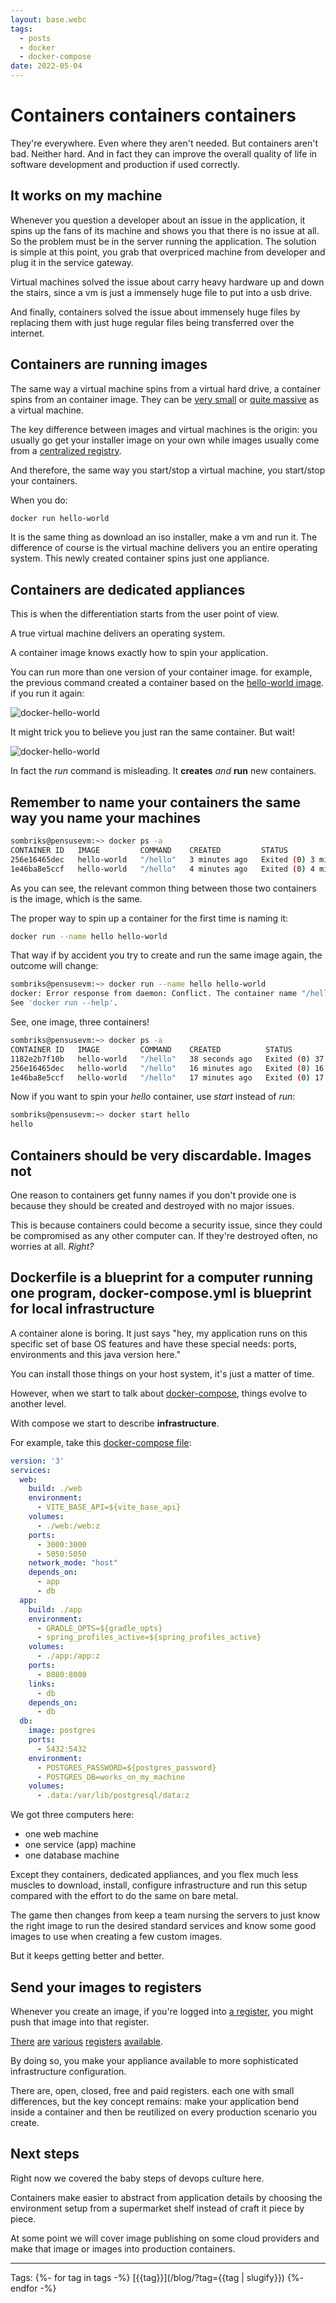 ```yaml
---
layout: base.webc
tags: 
  - posts
  - docker
  - docker-compose
date: 2022-05-04
---
```

# Containers containers containers

They're everywhere. Even where they aren't needed. But containers aren't bad.
Neither hard. And in fact they can improve the overall quality of life in
software development and production if used correctly.

## It works on my machine

Whenever you question a developer about an issue in the application, it spins up
the fans of its machine and shows you that there is no issue at all. So the
problem must be in the server running the application. The solution is simple at
this point, you grab that overpriced machine from developer and plug it in the
service gateway.

Virtual machines solved the issue about carry heavy hardware up and down the
stairs, since a vm is just a immensely huge file to put into a usb drive.

And finally, containers solved the issue about immensely huge files by replacing
them with just huge regular files being transferred over the internet.

## Containers are running images

The same way a virtual machine spins from a virtual hard drive, a container
spins from an container image. They can be
[very small](https://github.com/sombriks/smallest-container-hello-world) or
[quite massive](https://hub.docker.com/_/fedora) as a virtual machine.

The key difference between images and virtual machines is the origin: you
usually go get your installer image on your own while images usually come from a
[centralized registry](https://hub.docker.com/).

And therefore, the same way you start/stop a virtual machine, you start/stop
your containers.

When you do:

```bash
docker run hello-world
```

It is the same thing as download an iso installer, make a vm and run it. The
difference of course is the virtual machine delivers you an entire operating
system. This newly created container spins just one appliance.

## Containers are dedicated appliances

This is when the differentiation starts from the user point of view.

A true virtual machine delivers an operating system.

A container image knows exactly how to spin your application.

You can run more than one version of your container image. for example, the
previous command created a container based on the
[hello-world image](https://hub.docker.com/_/hello-world). if you run it again:

![docker-hello-world](/assets/post-pics/0030-containers-part-1/docker-hello-world.png)

It might trick you to believe you just ran the same container. But wait!

![docker-hello-world](/assets/post-pics/0030-containers-part-1/docker-ps-a.png)

In fact the _run_ command is misleading. It **creates** _and_ **run** new
containers.

## Remember to name your containers the same way you name your machines

```bash
sombriks@pensusevm:~> docker ps -a
CONTAINER ID   IMAGE         COMMAND    CREATED         STATUS                     PORTS     NAMES
256e16465dec   hello-world   "/hello"   3 minutes ago   Exited (0) 3 minutes ago             tender_yonath
1e46ba8e5ccf   hello-world   "/hello"   4 minutes ago   Exited (0) 4 minutes ago             tender_kirch

```

As you can see, the relevant common thing between those two containers is the
image, which is the same.

The proper way to spin up a container for the first time is naming it:

```bash
docker run --name hello hello-world
```

That way if by accident you try to create and run the same image again, the
outcome will change:

```bash
sombriks@pensusevm:~> docker run --name hello hello-world
docker: Error response from daemon: Conflict. The container name "/hello" is already in use by container "1182e2b7f10b025f2969a101641ad979c3acdca4c9d0515c9f062b14f3aba386". You have to remove (or rename) that container to be able to reuse that name.
See 'docker run --help'.
```

See, one image, three containers!

```bash
sombriks@pensusevm:~> docker ps -a
CONTAINER ID   IMAGE         COMMAND    CREATED          STATUS                      PORTS     NAMES
1182e2b7f10b   hello-world   "/hello"   38 seconds ago   Exited (0) 37 seconds ago             hello
256e16465dec   hello-world   "/hello"   16 minutes ago   Exited (0) 16 minutes ago             tender_yonath
1e46ba8e5ccf   hello-world   "/hello"   17 minutes ago   Exited (0) 17 minutes ago             tender_kirch
```

Now if you want to spin your _hello_ container, use _start_ instead of _run_:

```bash
sombriks@pensusevm:~> docker start hello
hello
```

## Containers should be very discardable. Images not

One reason to containers get funny names if you don't provide one is because
they should be created and destroyed with no major issues.

This is because containers could become a security issue, since they could be
compromised as any other computer can. If they're destroyed often, no worries at
all. _Right?_

## Dockerfile is a blueprint for a computer running one program, docker-compose.yml is blueprint for local infrastructure

A container alone is boring. It just says "hey, my application runs on this
specific set of base OS features and have these special needs: ports,
environments and this java version here."

You can install those things on your host system, it's just a matter of time.

However, when we start to talk about
[docker-compose](https://docs.docker.com/compose/compose-file/), things evolve
to another level.

With compose we start to describe **infrastructure**.

For example, take this
[docker-compose file](https://github.com/sombriks/it-works-on-my-machine/blob/main/docker-compose.yaml):

```yml
version: '3'
services:
  web:
    build: ./web
    environment:
      - VITE_BASE_API=${vite_base_api}
    volumes:
      - ./web:/web:z
    ports:
      - 3000:3000
      - 5050:5050
    network_mode: "host"
    depends_on:
      - app
      - db
  app:
    build: ./app
    environment:
      - GRADLE_OPTS=${gradle_opts}
      - spring_profiles_active=${spring_profiles_active}
    volumes:
      - ./app:/app:z
    ports:
      - 8080:8080
    links:
      - db
    depends_on:
      - db
  db:
    image: postgres
    ports:
      - 5432:5432
    environment:
      - POSTGRES_PASSWORD=${postgres_password}
      - POSTGRES_DB=works_on_my_machine
    volumes:
      - .data:/var/lib/postgresql/data:z
```

We got three computers here:

- one web machine
- one service (app) machine
- one database machine

Except they containers, dedicated appliances, and you flex much less muscles to
download, install, configure infrastructure and run this setup compared with the
effort to do the same on bare metal.

The game then changes from keep a team nursing the servers to just know the
right image to run the desired standard services and know some good images to
use when creating a few custom images.

But it keeps getting better and better.

## Send your images to registers

Whenever you create an image, if you're logged into
[a register](https://hub.docker.com/search?q=), you might push that image into
that register.

[There](https://catalog.redhat.com/software/containers/search)
[are](https://azure.microsoft.com/en-us/services/container-registry/#overview)
[various](https://www.digitalocean.com/products/container-registry)
[registers](https://aws.amazon.com/pt/ecr/)
[available](https://devcenter.heroku.com/articles/container-registry-and-runtime#getting-started).

By doing so, you make your appliance available to more sophisticated
infrastructure configuration.

There are, open, closed, free and paid registers. each one with small
differences, but the key concept remains: make your application bend inside a
container and then be reutilized on every production scenario you create.

## Next steps

Right now we covered the baby steps of devops culture here.

Containers make easier to abstract from application details by choosing the
environment setup from a supermarket shelf instead of craft it piece by piece.

At some point we will cover image publishing on some cloud providers and make that image or images into production
containers.

---
Tags:
{%- for tag in tags -%}
[{{tag}}](/blog/?tag={{tag | slugify}})
{%- endfor -%}
